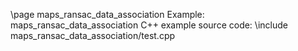 \page maps_ransac_data_association Example: maps_ransac_data_association
C++ example source code:
\include maps_ransac_data_association/test.cpp

